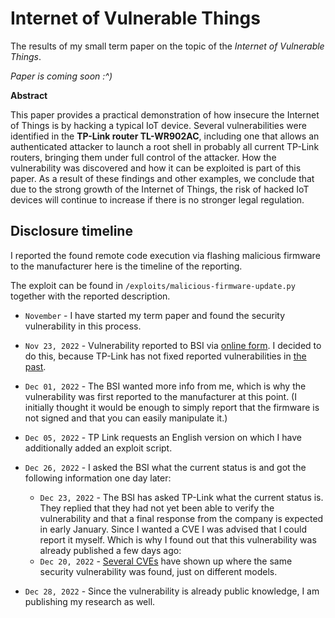 # Internet of Vulnerable Things

The results of my small term paper on the topic of the *Internet of Vulnerable Things*.

*Paper is coming soon :^)*

**Abstract**

This paper provides a practical demonstration of how insecure the Internet of Things is by hacking a typical IoT device. Several vulnerabilities were identified in the **TP-Link router TL-WR902AC**, including one that allows an authenticated attacker to launch a root shell in probably all current TP-Link routers, bringing them under full control of the attacker. How the vulnerability was discovered and how it can be exploited is part of this paper. As a result of these findings and other examples, we conclude that due to the strong growth of the Internet of Things, the risk of hacked IoT devices will continue to increase if there is no stronger legal regulation.


## Disclosure timeline

I reported the found remote code execution via flashing malicious firmware to the manufacturer here is the timeline of the reporting.

The exploit can be found in `/exploits/malicious-firmware-update.py` together with the reported description.

- `November` - I have started my term paper and found the security vulnerability in this process.
- `Nov 23, 2022` - Vulnerability reported to BSI via [online form](https://www.bsi.bund.de/DE/IT-Sicherheitsvorfall/IT-Schwachstellen/Online_Meldung_Schwachstellen/schwachstellenmeldung_node.html). I decided to do this, because TP-Link has not fixed reported vulnerabilities in [the past](https://pwn2learn.dusuel.fr/blog/unauthenticated-root-shell-on-tp-link-tl-wr902ac-router/).
- `Dec 01, 2022` - The BSI wanted more info from me, which is why the vulnerability was first reported to the manufacturer at this point. (I initially thought it would be enough to simply report that the firmware is not signed and that you can easily manipulate it.)
- `Dec 05, 2022` - TP Link requests an English version on which I have additionally added an exploit script.


- `Dec 26, 2022` - I asked the BSI what the current status is and got the following information one day later:
    - `Dec 23, 2022` - The BSI has asked TP-Link what the current status is. They replied that they had not yet been able to verify the vulnerability and that a final response from the company is expected in early January. Since I wanted a CVE I was advised that I could report it myself. Which is why I found out that this vulnerability was already published a few days ago:
    - `Dec 20, 2022` - [Several CVEs](https://www.opencve.io/cve?vendor=tp-link&cvss=&search=firmware+update) have shown up where the same security vulnerability was found, just on different models.

- `Dec 28, 2022` - Since the vulnerability is already public knowledge, I am publishing my research as well.

